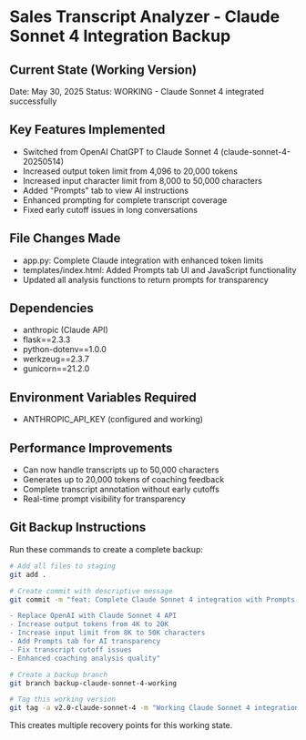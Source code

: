 # Sales Transcript Analyzer - Claude Sonnet 4 Integration Backup

## Current State (Working Version)
Date: May 30, 2025
Status: WORKING - Claude Sonnet 4 integrated successfully

## Key Features Implemented
- Switched from OpenAI ChatGPT to Claude Sonnet 4 (claude-sonnet-4-20250514)
- Increased output token limit from 4,096 to 20,000 tokens
- Increased input character limit from 8,000 to 50,000 characters
- Added "Prompts" tab to view AI instructions
- Enhanced prompting for complete transcript coverage
- Fixed early cutoff issues in long conversations

## File Changes Made
- app.py: Complete Claude integration with enhanced token limits
- templates/index.html: Added Prompts tab UI and JavaScript functionality
- Updated all analysis functions to return prompts for transparency

## Dependencies
- anthropic (Claude API)
- flask==2.3.3
- python-dotenv==1.0.0
- werkzeug==2.3.7
- gunicorn==21.2.0

## Environment Variables Required
- ANTHROPIC_API_KEY (configured and working)

## Performance Improvements
- Can now handle transcripts up to 50,000 characters
- Generates up to 20,000 tokens of coaching feedback
- Complete transcript annotation without early cutoffs
- Real-time prompt visibility for transparency

## Git Backup Instructions
Run these commands to create a complete backup:

```bash
# Add all files to staging
git add .

# Create commit with descriptive message
git commit -m "feat: Complete Claude Sonnet 4 integration with Prompts tab

- Replace OpenAI with Claude Sonnet 4 API
- Increase output tokens from 4K to 20K 
- Increase input limit from 8K to 50K characters
- Add Prompts tab for AI transparency
- Fix transcript cutoff issues
- Enhanced coaching analysis quality"

# Create a backup branch
git branch backup-claude-sonnet-4-working

# Tag this working version
git tag -a v2.0-claude-sonnet-4 -m "Working Claude Sonnet 4 integration with enhanced analysis"
```

This creates multiple recovery points for this working state.